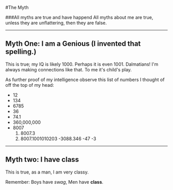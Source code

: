 #The Myth


###All myths are true and have happend
All myths about me are true, unless they are unflattering, then they are false. 

---
## Myth One: I am a Genious (I invented that spelling.)

This is true; my IQ is likely 1000. Perhaps it is even 1001. Dalmatians! I'm always making connections like that. To me it's child's play.

As further proof of my intelligence observe this list of numbers I thought of off the top of my head:

- 12
- 134
- 6785
- 36
- 74.1
- 360,000,000
- 8007
   1. 8007.3
   2. 8007.1001010203
-3088.346
-47
-3

---

## Myth two: I have class

This is true, as a man, I am very classy.

Remember: Boys have *swag*, Men have **class**.








   
